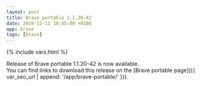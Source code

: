 ```yaml
---
layout: post
title: Brave portable 1.1.20-42
date: 2019-12-11 18:45:00 +0100
app: brave
tags: [brave]
---
```

{% include vars.html %}

Release of Brave portable 1.1.20-42 is now available.<br />
You can find links to download this release on the [Brave portable page]({{ var_seo_url | append: '/app/brave-portable/' }}).